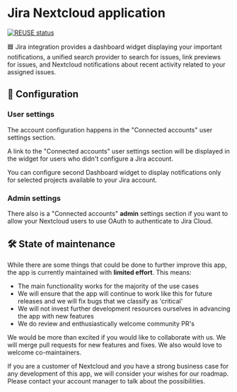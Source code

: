 <!--
  - SPDX-FileCopyrightText: 2020 Nextcloud GmbH and Nextcloud contributors
  - SPDX-License-Identifier: CC0-1.0
-->
# Jira Nextcloud application

[![REUSE status](https://api.reuse.software/badge/github.com/nextcloud/integration_jira)](https://api.reuse.software/info/github.com/nextcloud/integration_jira)

🟦 Jira integration provides a dashboard widget displaying your important notifications,
a unified search provider to search for issues, link previews for issues,
and Nextcloud notifications about recent activity related to your assigned issues.

## 🔧 Configuration

### User settings

The account configuration happens in the "Connected accounts" user settings section.

A link to the "Connected accounts" user settings section will be displayed in the widget for users who didn't configure a Jira account.

You can configure second Dashboard widget to display notifications only for selected projects available to your Jira account.

### Admin settings

There also is a "Connected accounts" **admin** settings section if you want to allow your Nextcloud users to use OAuth to authenticate to Jira Cloud.

## 🛠️ State of maintenance

While there are some things that could be done to further improve this app, the app is currently maintained with **limited effort**. This means:

* The main functionality works for the majority of the use cases
* We will ensure that the app will continue to work like this for future releases and we will fix bugs that we classify as 'critical'
* We will not invest further development resources ourselves in advancing the app with new features
* We do review and enthusiastically welcome community PR's

We would be more than excited if you would like to collaborate with us. We will merge pull requests for new features and fixes. We also would love to welcome co-maintainers.

If you are a customer of Nextcloud and you have a strong business case for any development of this app, we will consider your wishes for our roadmap. Please contact your account manager to talk about the possibilities.
